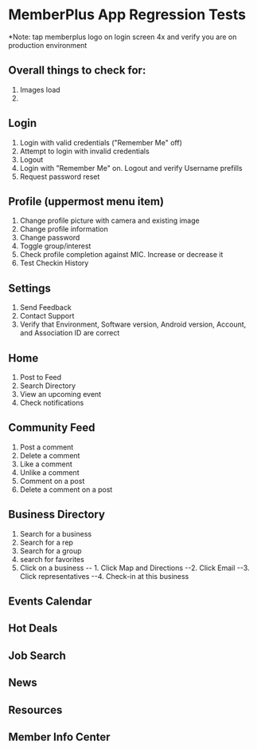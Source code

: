 # MemberPlus App Regression Tests
*Note: tap memberplus logo on login screen 4x and verify you are on production environment

## Overall things to check for:

1. Images load
2.

## Login

1. Login with valid credentials ("Remember Me" off)
2. Attempt to login with invalid credentials
3. Logout
8. Login with "Remember Me" on. Logout and verify Username prefills
5. Request password reset


## Profile (uppermost menu item)

1. Change profile picture with camera and existing image
2. Change profile information
3. Change password
4. Toggle group/interest
5. Check profile completion against MIC. Increase or decrease it
6. Test Checkin History

## Settings
1. Send Feedback
2. Contact Support
3. Verify that Environment, Software version, Android version, Account, and Association ID are correct


## Home
1. Post to Feed
2. Search Directory
3. View an upcoming event
4. Check notifications


## Community Feed
1. Post a comment
1. Delete a comment
2. Like a comment
2. Unlike a comment
3. Comment on a post
4. Delete a comment on a post


## Business Directory

1. Search for a business
2. Search for a rep
3. Search for a group
4. search for favorites
5. Click on a business
-- 1. Click Map and Directions
--2. Click Email
--3. Click representatives
--4. Check-in at this business



## Events Calendar


## Hot Deals


## Job Search


## News


## Resources


## Member Info Center



